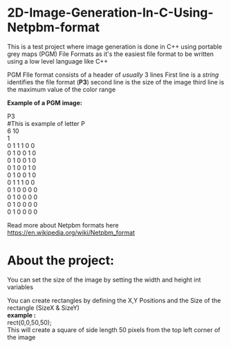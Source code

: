 # 2D-Image-Generation-In-C-Using-Netpbm-format
This is a test project where image generation is done in C++ using portable grey maps (PGM) File Formats as it's the easiest file format to be written using a low level language like C++

PGM FIle format consists of a header of *usually* 3 lines
First line is a *string* identifies the file format (**P3**)
second line is the size of the image
third line is the maximum value of the color range

**Example of a PGM image:**

P3<br> 
#This is example of letter P <br>
6 10<br>
1<br> 
0 1 1 1 0 0<br>
0 1 0 0 1 0<br>
0 1 0 0 1 0<br>
0 1 0 0 1 0<br>
0 1 0 0 1 0<br>
0 1 1 1 0 0<br>
0 1 0 0 0 0<br>
0 1 0 0 0 0<br>
0 1 0 0 0 0<br>
0 1 0 0 0 0

Read more about Netpbm formats here https://en.wikipedia.org/wiki/Netpbm_format

# About the project:

You can set the size of the image by setting the width and height int variables

You can create rectangles by defining the X,Y Positions and the Size of the rectangle (SizeX & SizeY) <br>
**example :** <br>
rect(0,0,50,50);<br>
This will create a square of side length 50 pixels from the top left corner of the image

